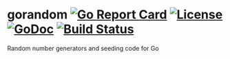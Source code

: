 # gorandom [![Go Report Card](https://goreportcard.com/badge/github.com/darkliquid/gorandom)](https://goreportcard.com/report/github.com/darkliquid/gorandom) [![License](https://img.shields.io/badge/license-MIT-blue.svg)](https://github.com/darkliquid/gorandom/blob/master/LICENSE) [![GoDoc](https://godoc.org/github.com/darkliquid/gorandom?status.svg)](https://godoc.org/github.com/darkliquid/gorandom) [![Build Status](https://travis-ci.org/darkliquid/gorandom.svg?branch=master)](https://travis-ci.org/darkliquid/gorandom)

Random number generators and seeding code for Go
